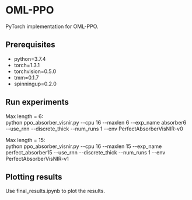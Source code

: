 # OML-PPO

PyTorch implementation for OML-PPO. 

## Prerequisites
- python=3.7.4
- torch=1.3.1
- torchvision=0.5.0
- tmm=0.1.7
- spinningup=0.2.0

## Run experiments

Max length = 6:  
python ppo_absorber_visnir.py --cpu 16 --maxlen 6 --exp_name absorber6 --use_rnn --discrete_thick --num_runs 1 --env PerfectAbsorberVisNIR-v0

Max length = 15:  
python ppo_absorber_visnir.py --cpu 16 --maxlen 15 --exp_name perfect_absorber15 --use_rnn --discrete_thick --num_runs 1 --env PerfectAbsorberVisNIR-v1

## Plotting results
Use final_results.ipynb to plot the results.

